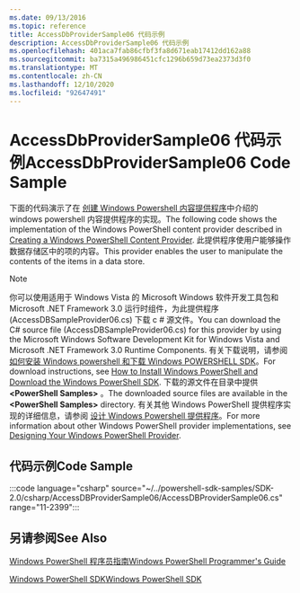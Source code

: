 ```yaml
---
ms.date: 09/13/2016
ms.topic: reference
title: AccessDbProviderSample06 代码示例
description: AccessDbProviderSample06 代码示例
ms.openlocfilehash: 401aca7fab86cfbf3fa8d671eab17412dd162a88
ms.sourcegitcommit: ba7315a496986451cfc1296b659d73ea2373d3f0
ms.translationtype: MT
ms.contentlocale: zh-CN
ms.lasthandoff: 12/10/2020
ms.locfileid: "92647491"
---
```

# <a name="accessdbprovidersample06-code-sample"></a><span data-ttu-id="f89c2-103">AccessDbProviderSample06 代码示例</span><span class="sxs-lookup"><span data-stu-id="f89c2-103">AccessDbProviderSample06 Code Sample</span></span>

<span data-ttu-id="f89c2-104">下面的代码演示了在 [创建 Windows Powershell 内容提供程序](./creating-a-windows-powershell-content-provider.md)中介绍的 windows powershell 内容提供程序的实现。</span><span class="sxs-lookup"><span data-stu-id="f89c2-104">The following code shows the implementation of the Windows PowerShell content provider described in [Creating a Windows PowerShell Content Provider](./creating-a-windows-powershell-content-provider.md).</span></span>
<span data-ttu-id="f89c2-105">此提供程序使用户能够操作数据存储区中的项的内容。</span><span class="sxs-lookup"><span data-stu-id="f89c2-105">This provider enables the user to manipulate the contents of the items in a data store.</span></span>

> [!NOTE]
> <span data-ttu-id="f89c2-106">你可以使用适用于 Windows Vista 的 Microsoft Windows 软件开发工具包和 Microsoft .NET Framework 3.0 运行时组件，为此提供程序 (AccessDBSampleProvider06.cs) 下载 c # 源文件。</span><span class="sxs-lookup"><span data-stu-id="f89c2-106">You can download the C# source file (AccessDBSampleProvider06.cs) for this provider by using the Microsoft Windows Software Development Kit for Windows Vista and Microsoft .NET Framework 3.0 Runtime Components.</span></span> <span data-ttu-id="f89c2-107">有关下载说明，请参阅 [如何安装 Windows powershell 和下载 Windows POWERSHELL SDK](/powershell/scripting/developer/installing-the-windows-powershell-sdk)。</span><span class="sxs-lookup"><span data-stu-id="f89c2-107">For download instructions, see [How to Install Windows PowerShell and Download the Windows PowerShell SDK](/powershell/scripting/developer/installing-the-windows-powershell-sdk).</span></span>
> <span data-ttu-id="f89c2-108">下载的源文件在目录中提供 **\<PowerShell Samples>** 。</span><span class="sxs-lookup"><span data-stu-id="f89c2-108">The downloaded source files are available in the **\<PowerShell Samples>** directory.</span></span> <span data-ttu-id="f89c2-109">有关其他 Windows PowerShell 提供程序实现的详细信息，请参阅 [设计 Windows Powershell 提供程序](./designing-your-windows-powershell-provider.md)。</span><span class="sxs-lookup"><span data-stu-id="f89c2-109">For more information about other Windows PowerShell provider implementations, see [Designing Your Windows PowerShell Provider](./designing-your-windows-powershell-provider.md).</span></span>

## <a name="code-sample"></a><span data-ttu-id="f89c2-110">代码示例</span><span class="sxs-lookup"><span data-stu-id="f89c2-110">Code Sample</span></span>

:::code language="csharp" source="~/../powershell-sdk-samples/SDK-2.0/csharp/AccessDBProviderSample06/AccessDBProviderSample06.cs" range="11-2399":::

## <a name="see-also"></a><span data-ttu-id="f89c2-111">另请参阅</span><span class="sxs-lookup"><span data-stu-id="f89c2-111">See Also</span></span>

[<span data-ttu-id="f89c2-112">Windows PowerShell 程序员指南</span><span class="sxs-lookup"><span data-stu-id="f89c2-112">Windows PowerShell Programmer's Guide</span></span>](./windows-powershell-programmer-s-guide.md)

[<span data-ttu-id="f89c2-113">Windows PowerShell SDK</span><span class="sxs-lookup"><span data-stu-id="f89c2-113">Windows PowerShell SDK</span></span>](../windows-powershell-reference.md)
